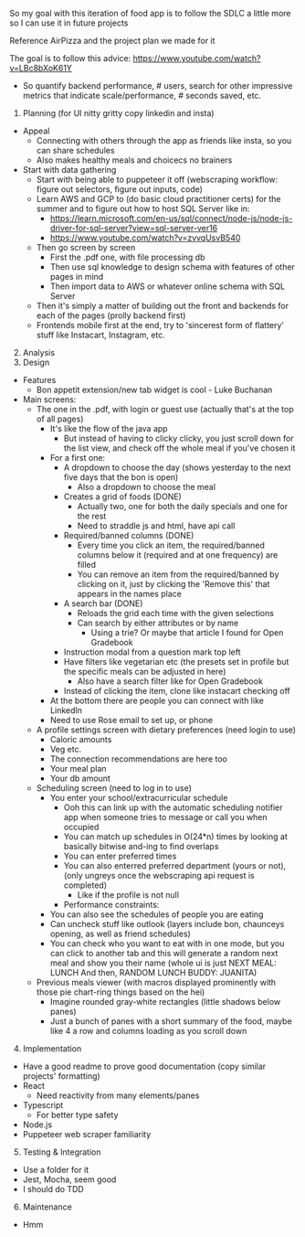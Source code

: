 So my goal with this iteration of food app is to follow the SDLC a little more so I can use it in future projects

Reference AirPizza and the project plan we made for it

The goal is to follow this advice: https://www.youtube.com/watch?v=LBc8bXoK61Y
- So quantify backend performance, # users, search for other impressive metrics that indicate scale/performance, # seconds saved, etc.

1. Planning (for UI nitty gritty copy linkedin and insta)
- Appeal
  - Connecting with others through the app as friends like insta, so you can share schedules
  - Also makes healthy meals and choicecs no brainers
- Start with data gathering
  - Start with being able to puppeteer it off (webscraping workflow: figure out selectors, figure out inputs, code)
  - Learn AWS and GCP to (do basic cloud practitioner certs) for the summer and to figure out how to host SQL Server like in: 
    - https://learn.microsoft.com/en-us/sql/connect/node-js/node-js-driver-for-sql-server?view=sql-server-ver16
    - https://www.youtube.com/watch?v=zvvqUsvB540
  - Then go screen by screen
    - First the .pdf one, with file processing db
    - Then use sql knowledge to design schema with features of other pages in mind
    - Then import data to AWS or whatever online schema with SQL Server
  - Then it's simply a matter of building out the front and backends for each of the pages (prolly backend first)
   - Frontends mobile first at the end, try to 'sincerest form of flattery' stuff like Instacart, Instagram, etc.
2. Analysis
3. Design
- Features
  - Bon appetit extension/new tab widget is cool - Luke Buchanan
- Main screens: 
  - The one in the .pdf, with login or guest use (actually that's at the top of all pages)
    - It's like the flow of the java app
      - But instead of having to clicky clicky, you just scroll down for the list view, and check off the whole meal if you've chosen it
    - For a first one: 
      - A dropdown to choose the day (shows yesterday to the next five days that the bon is open)
        - Also a dropdown to choose the meal
      - Creates a grid of foods (DONE)
        - Actually two, one for both the daily specials and one for the rest
        - Need to straddle js and html, have api call
      - Required/banned columns (DONE)
        - Every time you click an item, the required/banned columns below it (required and at one frequency) are filled
        - You can remove an item from the required/banned by clicking on it, just by clicking the 'Remove this' that appears in the names place
      - A search bar (DONE)
        - Reloads the grid each time with the given selections
        - Can search by either attributes or by name
          - Using a trie? Or maybe that article I found for Open Gradebook
      - Instruction modal from a question mark top left
      - Have filters like vegetarian etc (the presets set in profile but the specific meals can be adjusted in here)
        - Also have a search filter like for Open Gradebook
      - Instead of clicking the item, clone like instacart checking off
    - At the bottom there are people you can connect with like LinkedIn
    - Need to use Rose email to set up, or phone
  - A profile settings screen with dietary preferences (need login to use)
    - Caloric amounts
    - Veg etc.
    - The connection recommendations are here too
    - Your meal plan
    - Your db amount
  - Scheduling screen (need to log in to use)
    - You enter your school/extracurricular schedule
      - Ooh this can link up with the automatic scheduling notifier app when someone tries to message or call you when occupied
      - You can match up schedules in O(24*n) times by looking at basically bitwise and-ing to find overlaps
      - You can enter preferred times
      - You can also enterred preferred department (yours or not), (only ungreys once the webscraping api request is completed)
        - Like if the profile is not null
      - Performance constraints: 
    - You can also see the schedules of people you are eating
    - Can uncheck stuff like outlook (layers include bon, chaunceys opening, as well as friend schedules)
    - You can check who you want to eat with in one mode, but you can click to another tab and this will generate a random next meal and show you their name (whole ui is just NEXT MEAL: LUNCH And then, RANDOM LUNCH BUDDY: JUANITA)
  - Previous meals viewer (with macros displayed prominently with those pie chart-ring things based on the hei)
    - Imagine rounded gray-white rectangles (little shadows below panes)
    - Just a bunch of panes with a short summary of the food, maybe like 4 a row and columns loading as you scroll down
4. Implementation
- Have a good readme to prove good documentation (copy similar projects' formatting)
- React
  - Need reactivity from many elements/panes
- Typescript
  - For better type safety
- Node.js
 - Puppeteer web scraper familiarity
5. Testing & Integration
- Use a folder for it
- Jest, Mocha, seem good
- I should do TDD
6. Maintenance
- Hmm
